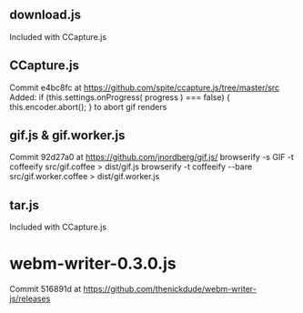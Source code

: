 ## download.js
Included with CCapture.js

## CCapture.js
Commit e4bc8fc at https://github.com/spite/ccapture.js/tree/master/src
Added:
      if (this.settings.onProgress( progress ) === false) {
				this.encoder.abort();
			}
to abort gif renders

## gif.js & gif.worker.js
Commit 92d27a0 at https://github.com/jnordberg/gif.js/
  browserify -s GIF -t coffeeify src/gif.coffee  > dist/gif.js
  browserify -t coffeeify --bare src/gif.worker.coffee  > dist/gif.worker.js

## tar.js
Included with CCapture.js

# webm-writer-0.3.0.js
Commit 516891d at https://github.com/thenickdude/webm-writer-js/releases